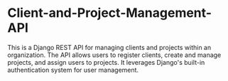 # Client-and-Project-Management-API
This is a Django REST API for managing clients and projects within an organization. The API allows users to register clients, create and manage projects, and assign users to projects. It leverages Django's built-in authentication system for user management.
